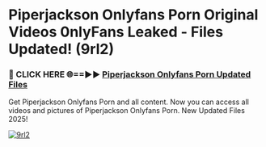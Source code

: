 # Piperjackson Onlyfans Porn Original Videos 0nlyFans Leaked - Files Updated! (9rl2)

<h3>🔴 CLICK HERE 🌐==►► <a href="https://tinyurl.com/3hn5wdd3" rel="nofollow">Piperjackson Onlyfans Porn Updated Files</a></h3>

Get Piperjackson Onlyfans Porn and all content. Now you can access all videos and pictures of Piperjackson Onlyfans Porn. New Updated Files 2025!

[![9rl2](https://i.imgur.com/4HnBqBT.gif)](https://tinyurl.com/3hn5wdd3)
